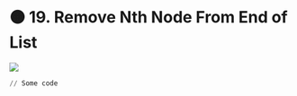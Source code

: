 # 🟠 19. Remove Nth Node From End of List

![](https://assets.leetcode.com/uploads/2020/10/03/remove\_ex1.jpg)

```python
// Some code
```
